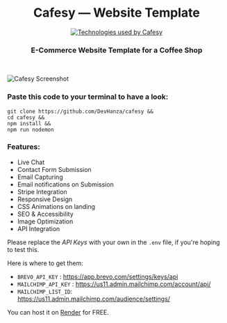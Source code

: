 <h1 align=center>Cafesy — Website Template</h1>
<p align="center">
  <a href="https://hansana.is-a.dev">
    <img src="https://skillicons.dev/icons?i=html,css,sass,js,express,nodejs" alt="Technologies used by Cafesy" />
  </a>
</p>

<h3 align="center">E-Commerce Website Template for a Coffee Shop</h3>
<br/>

![Cafesy Screenshot](https://github.com/user-attachments/assets/0c100754-b1b0-4e87-84a4-1bb75b46034a)

### Paste this code to your terminal to have a look:

```
git clone https://github.com/DevHanza/cafesy &&
cd cafesy &&
npm install &&
npm run nodemon
```

### Features:

- Live Chat
- Contact Form Submission
- Email Capturing
- Email notifications on Submission
- Stripe Integration
- Responsive Design
- CSS Animations on landing
- SEO & Accessibility
- Image Optimization
- API Integration

Please replace the _API Keys_ with your own in the `.env` file, if you're hoping to test this.

Here is where to get them:

- `BREVO_API_KEY` : https://app.brevo.com/settings/keys/api
- `MAILCHIMP_API_KEY` : https://us11.admin.mailchimp.com/account/api/
- `MAILCHIMP_LIST_ID`: https://us11.admin.mailchimp.com/audience/settings/

You can host it on [Render](https://render.com/) for FREE.
